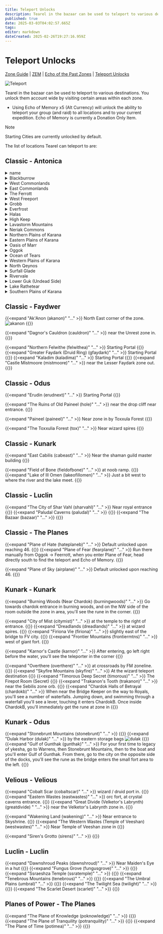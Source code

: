```yaml
---
title: Teleport Unlocks
description: Tearel in the bazaar can be used to teleport to various destinations for a fee. This page lists all locations unlockable.
published: true
date: 2025-03-03T04:02:57.665Z
tags: 
editor: markdown
dateCreated: 2025-02-26T19:27:16.959Z
---
```


# Teleport Unlocks
[Zone Guide](/exploration-and-combat/zone-guide/_indexen) | [ZEM](/exploration-and-combat/zem) | [Echo of the Past Zones](/exploration-and-combat/echo-of-the-past) | [Teleport Unlocks](/exploration-and-combat/teleport)

![Teleport](/images/teleport.webp)

Tearel in the bazaar can be used to teleport to various destinations. You unlock them account wide by visiting certain areas within each zone.

- Using Echo of Memory x5 (Alt Currency) will unlock the ability to teleport your group (and raid) to all locations and to your current expedition. Echo of Memory is currently a Donation Only Item.


> [!note]
> Starting Cities are currently unlocked by default.

The list of locations Tearel can teleport to are:

## Classic - Antonica

<details>
    <summary>name</summary>
    desc
</details>

<details>
    <summary>Blackburrow</summary>
    Across the waterfall from QHills zoneline.
</details>

<details>
    <summary>West Commonlands</summary>
    Near Roadside Inn
</details>

<details>
    <summary>East Commonlands</summary>
    Inside Tunnel
</details>

<details>
    <summary>The Ferrott</summary>
    Near druid ring.
</details>

<details>
    <summary>West Freeport</summary>
    Near East Freeport zone.
</details>

<details>
    <summary>Grobb</summary>
    Near Warrior Guild Master
</details>

<details>
    <summary>Everfrost</summary>
    In the secret tunnel near the permafrost zone in. 
</details>

<details>
    <summary>Halas</summary>
    Near the ferry.
</details>

<details>
    <summary>High Keep</summary>
    In the Courtyard near zone entrance.
</details>

<details>
    <summary>Lavastorm Mountains</summary>
    At the druid ring.
</details>

<details>
    <summary>Neriak Commons</summary>
    Near the Neriak Foreign Quarter Exit.
</details>


<details>
    <summary>Northern Plains of Karana</summary>
    Located at the Gypsy Camp.
</details>


<details>
    <summary>Eastern Plains of Karana</summary>
    At the druid ring.
</details>


<details>
    <summary>Oasis of Marr</summary>
    Near the Gypsy merchant. 
</details>

<details>
    <summary>Oggok</summary>
    Near the merchants at the center of town. 
</details>


<details>
    <summary>Ocean of Tears</summary>
    On Sister Isle.
</details>

<details>
    <summary>Western Plains of Karana</summary>
    At the Combine Spires. 
</details>

<details>
    <summary>North Qeynos</summary>
    Near the pool to Queynos Catacombs.
</details>

<details>
    <summary>Surfall Glade</summary>
    Next to the building in the pond. 
</details>

<details>
    <summary>Rivervale</summary>
    Near the Kithicor zone line. 
</details>

<details>
    <summary>Lower Guk (Undead Side)</summary>
    At one of the zone lines to Upper Guk.
</details>

<details>
    <summary>Lake Rathetear</summary>
    Near the zone line to the Arena. 
</details>

<details>
    <summary>Southern Plains of Karana</summary>
    At the Aviak treehouse on the ground near the ramp.
</details>

## Classic - Faydwer

{{<expand "Ak'Anon (akanon)" "..." >}}
North East corner of the zone.
![akanon](/images/teleport/akanon.png)
{{</expand>}}

{{<expand "Dagnor's Cauldron (cauldron)" "..." >}}
 near the Unrest zone in.
 {{</expand>}}

{{<expand "Northern Felwithe (felwithea)" "..." >}}
Starting Portal
{{</expand>}}
{{<expand "Greater Faydark (Druid Ring) (gfaydark)" "..." >}}
Starting Portal
{{</expand>}}
{{<expand "Kaladim (kaladima)" "..." >}}
Starting Portal
{{</expand>}}
{{<expand "Castle Mistmoore (mistmoore)" "..." >}}
 near the Lesser Faydark zone out.
 {{</expand>}}

## Classic - Odus

{{<expand "Erudin (erudnext)" "..." >}}
Starting Portal
{{</expand>}}

{{<expand "The Ruins of Old Paineel (hole)" "..." >}}
 near the drop cliff near entrance.
 {{</expand>}}

{{<expand "Paineel (paineel)" "..." >}}
Near zone in by Toxxula Forest
{{</expand>}}

{{<expand "The Toxxulia Forest (tox)" "..." >}}
Near wizard spires
{{</expand>}}


## Classic - Kunark

{{<expand "East Cabilis (cabeast)" "..." >}}
Near the shaman guild master building
{{</expand>}}

{{<expand "Field of Bone (fieldofbone)" "..." >}}
 at noob ramp.
 {{</expand>}}
 {{<expand "Lake of Ill Omen (lakeofillomen)" "..." >}}
 Just a bit west to where the river and the lake meet.
 {{</expand>}}
## Classic - Luclin

{{<expand "The City of Shar Vahl (sharvahl)" "..." >}}
Near royal entrance
{{</expand>}}
{{<expand "Paludal Caverns (paludal)" "..." >}}
{{</expand>}}
{{<expand "The Bazaar (bazaar)" "..." >}}
{{</expand>}}
## Classic - The Planes

{{<expand "Plane of Hate (hateplaneb)" "..." >}}
Default unlocked upon reaching 46.
{{</expand>}}
{{<expand "Plane of Fear (fearplane)" "..." >}}
Run there manually from Oggok -> Feerrott, when you enter Plane of Fear, head directly south to find the teleport and Echo of Memory.
{{</expand>}}

{{<expand "Plane of Sky (airplane)" "..." >}}
Default unlocked upon reaching 46.
{{</expand>}}


## Kunark - Kunark

{{<expand "Burning Woods (Near Chardok) (burningwoods)" "..." >}}
 Go towards chardok entrance in burning woods, and on the NW side of the room outside the zone in area, you'll see the rune in the corner.
{{</expand>}}

{{<expand "City of Mist (citymist)" "..." >}}
 at the temple to the right of entrance.
 {{</expand>}}
{{<expand "Dreadlands (dreadlands)" "..." >}}
 at wizard spires.
 {{</expand>}}
{{<expand "Firiona Vie (firiona)" "..." >}}
 slightly east of the bridge to FV city.
 {{</expand>}}
{{<expand "Frontier Mountains (frontiermtns)" "..." >}}
west of giant fort.
{{</expand>}}

{{<expand "Karnor's Castle (karnor)" "..." >}}
After entering, go left right before the water, you'll see the teleporter in the corner
{{</expand>}}

{{<expand "Overthere (overthere)" "..." >}}
 at crossroads by FM zoneline.
 {{</expand>}}
 {{<expand "Skyfire Mountains (skyfire)" "..." >}}
At the wizard teleport destination
{{</expand>}}
 {{<expand "Timorous Deep Secret (timorous)" "..." >}}
 The Firepot Room (Secret)
{{</expand>}}
{{<expand "Trakanon's Tooth (trakanon)" "..." >}}
 near the Sebilis zone orb.
 {{</expand>}}
{{<expand "Chardok Halls of Betrayal (chardokb)" "..." >}}
 When near the Bridge Keeper on the way to Royals, you'll see a number of waterfalls. Jumping down, and swimming through a waterfall you'll see a lever, touching it enters ChardokB.
 Once inside ChardokB, you'll immediately get the rune at zone in
{{</expand>}}


## Kunark - Odus

{{<expand "Stonebrunt Mountains (stonebrunt)" "..." >}}
{{</expand>}}
{{<expand "Dulak Harbor (dulak)" "..." >}}
 by the eastern storage bags
 ![dulak](/images/teleport/dulak.png)
 {{</expand>}}
{{<expand "Gulf of Gunthak (gunthak)" "..." >}}
 For your first time to legacy of ykesha, go to Warrens, then Stonebrunt Mountains, then to the boat and you'll enter Gulf of Gunthak. From there, go to the city on the opposite side of the docks, you'll see the rune as the bridge enters the small fort area to the left.
{{</expand>}}

## Velious - Velious

{{<expand "Cobalt Scar (cobaltscar)" "..." >}}
 wizard / druid port in.
 {{</expand>}}
{{<expand "Eastern Wastes (eastwastes)" "..." >}}
orc fort, at crystal caverns entrance.
{{</expand>}}
{{<expand "Great Divide (Velketor's Labrynth) (greatdivide) " "..." >}}
    near the Velketor's Labrynth zone in.
    {{</expand>}}

{{<expand "Wakening Land (wakening)" "..." >}}
 Near entrance to Skyshrine.
{{</expand>}}
{{<expand "The Western Wastes (Temple of Veeshan) (westwastes)" "..." >}}
Near Temple of Veeshan zone in
{{</expand>}}

{{<expand "Siren's Grotto (sirens)" "..." >}}
{{</expand>}}

## Luclin - Luclin

{{<expand "Dawnshroud Peaks (dawnshroud)" "..." >}}
Near Maiden's Eye in a hut
{{</expand>}}
{{<expand "Fungus Grove (fungusgrove)" "..." >}}
{{</expand>}}
{{<expand "Ssraeshza Temple (ssratemple)" "..." >}}
{{</expand>}}
{{<expand "Tenebrous Mountains (tenebrous)" "..." >}}
{{</expand>}}
{{<expand "The Umbral Plains (umbral)" "..." >}}
{{</expand>}}
{{<expand "The Twilight Sea (twilight)" "..." >}}
{{</expand>}}
{{<expand "The Scarlet Desert (scarlet)" "..." >}}
{{</expand>}}


## Planes of Power - The Planes

{{<expand "The Plane of Knowledge (poknowledge)" "..." >}}
{{</expand>}}
{{<expand "The Plane of Tranquility (potranquility)" "..." >}}
{{</expand>}}
{{<expand "The Plane of Time (potimea)" "..." >}}
{{</expand>}}








